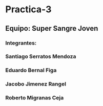 # Practica-3
## Equipo: Super Sangre Joven 
### Integrantes:  
### Santiago Serratos Mendoza 
### Eduardo Bernal Figa
### Jacobo Jimenez Rangel
### Roberto Migranas Ceja
